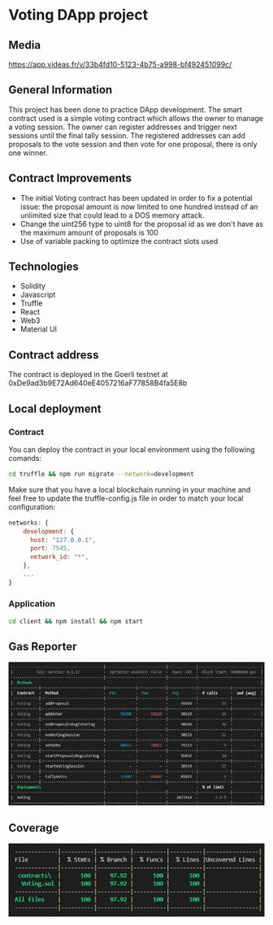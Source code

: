 # Voting DApp project
## Media
https://app.videas.fr/v/33b4fd10-5123-4b75-a998-bf492451099c/


## General Information
This project has been done to practice DApp development. The smart contract used is a simple voting contract which allows the owner to manage a voting session. The owner can register addresses and trigger next sessions until the final tally session. The registered addresses can add proposals to the vote session and then vote for one proposal, there is only one winner.

## Contract Improvements
* The initial Voting contract has been updated in order to fix a potential issue: the proposal amount is now limited to one hundred instead of an unlimited size that could lead to a DOS memory attack.
* Change the uint256 type to uint8 for the proposal id as we don't have as the maximum amount of proposals is 100
* Use of variable packing to optimize the contract slots used

## Technologies
* Solidity
* Javascript
* Truffle
* React
* Web3
* Material UI

## Contract address
The contract is deployed in the Goerli testnet at 0xDe9ad3b9E72Ad640eE4057216aF77858B4fa5E8b

## Local deployment

### Contract
You can deploy the contract in your local environment using the following comands:
```sh 
cd truffle && npm run migrate --network=development
```

Make sure that you have a local blockchain running in your machine and feel free to update the truffle-config.js file in order to match your local configuration:
```js
networks: {
    development: {
      host: "127.0.0.1",
      port: 7545,
      network_id: "*",
    },
    ...
}
```

### Application
```sh 
cd client && npm install && npm start
```

## Gas Reporter
![alt test](https://github.com/PhilippePaulos/voting-dapp/blob/main/truffle/test/gas-reporter.PNG)

## Coverage
![alt test](https://github.com/PhilippePaulos/voting-dapp/blob/main/truffle/test/coverage.PNG)
